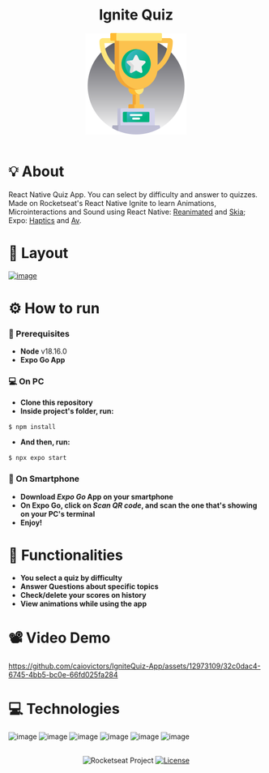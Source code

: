 <div align="center" >
<h1>Ignite Quiz</h1>
<img src="./src/assets/trophy.svg" align="center" height="200px"/>
  <br />
</div>
<br />

# 💡 About

React Native Quiz App. You can select by difficulty and answer to quizzes. Made on Rocketseat's React Native Ignite to learn Animations, Microinteractions and Sound using React Native: <a href="https://docs.swmansion.com/react-native-reanimated/">Reanimated</a> and <a href="https://shopify.github.io/react-native-skia/">Skia</a>; Expo: <a href="https://docs.expo.dev/versions/latest/sdk/haptics/ ">Haptics</a> and <a href="https://docs.expo.dev/versions/latest/sdk/av/">Av</a>.

# 📐 Layout

<a href="https://www.figma.com/file/RLeqkfyRrm2rb68VzOGKsz/Ignite-Quiz">![image](https://img.shields.io/badge/Figma-03011c?style=for-the-badge&logo=figma&logoColor=a259ff)</a>

# ⚙️ How to run

### 📃 Prerequisites
 * **Node** v18.16.0
 * **Expo Go App**

### :computer: On PC
 * **Clone this repository**
 * **Inside project's folder, run:**
 ```bash
$ npm install
```
 * **And then, run:**
  ```bash
$ npx expo start
```

### :iphone: On Smartphone
 * **Download *Expo Go* App on your smartphone** </br>
 * **On Expo Go, click on *Scan QR code*, and scan the one that's showing on your PC's terminal** </br>
 * **Enjoy!**

# 📲 Functionalities

  * **You select a quiz by difficulty**
  * **Answer Questions about specific topics**
  * **Check/delete your scores on history**
  * **View animations while using the app**

# 📽️ Video Demo

https://github.com/caiovictors/IgniteQuiz-App/assets/12973109/32c0dac4-6745-4bb5-bc0e-66fd025fa284

# 💻 Technologies

 ![image](https://img.shields.io/badge/TypeScript-007ACC?style=for-the-badge&logo=typescript&logoColor=white) ![image](https://img.shields.io/badge/React_Native-20232A?style=for-the-badge&logo=react&logoColor=61DAFB) ![image](https://img.shields.io/badge/Expo-FFFFFF?style=for-the-badge&logo=expo&logoColor=black) ![image](https://img.shields.io/badge/Styled_Components-DE7496?style=for-the-badge&logo=styledcomponents&logoColor=white) ![image](https://img.shields.io/badge/React_Native_Reanimated-782AEB?style=for-the-badge&logo=react-native-reanimated&logoColor=white) ![image](https://img.shields.io/badge/React_Native_Skia-007ACC?style=for-the-badge&logo=react-native-reanimated&logoColor=white)

## 

<p align="center">
  <img src="https://img.shields.io/static/v1?label=Rocketseat&message=Education&color=8257e5&labelColor=202024" alt="Rocketseat Project" />
  <a href="LICENSE"><img  src="https://img.shields.io/static/v1?label=License&message=MIT&color=8257e5&labelColor=202024" alt="License"></a>
</p>
